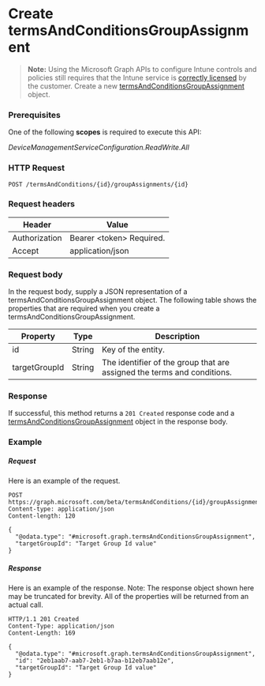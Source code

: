 ﻿# Create termsAndConditionsGroupAssignment> **Note:** Using the Microsoft Graph APIs to configure Intune controls and policies still requires that the Intune service is [correctly licensed](https://www.microsoft.com/en-us/cloud-platform/microsoft-intune-pricing) by the customer.
Create a new [termsAndConditionsGroupAssignment](../resources/intune_companyterms_termsandconditionsgroupassignment.md) object.
### Prerequisites
One of the following **scopes** is required to execute this API:

*DeviceManagementServiceConfiguration.ReadWrite.All*
### HTTP Request
<!-- {
  "blockType": "ignored"
}
-->
```http
POST /termsAndConditions/{id}/groupAssignments/{id}
```

### Request headers
|Header|Value|
|---|---|
|Authorization|Bearer &lt;token&gt; Required.|
|Accept|application/json|

### Request body
In the request body, supply a JSON representation of a termsAndConditionsGroupAssignment object.
The following table shows the properties that are required when you create a termsAndConditionsGroupAssignment.

|Property|Type|Description|
|---|---|---|
|id|String|Key of the entity.|
|targetGroupId|String|The identifier of the group that are assigned the terms and conditions.|



### Response
If successful, this method returns a `201 Created` response code and a [termsAndConditionsGroupAssignment](../resources/intune_companyterms_termsandconditionsgroupassignment.md) object in the response body.

### Example
##### Request
Here is an example of the request.
```http
POST https://graph.microsoft.com/beta/termsAndConditions/{id}/groupAssignments/{id}
Content-type: application/json
Content-length: 120

{
  "@odata.type": "#microsoft.graph.termsAndConditionsGroupAssignment",
  "targetGroupId": "Target Group Id value"
}
```

##### Response
Here is an example of the response. Note: The response object shown here may be truncated for brevity. All of the properties will be returned from an actual call.
```http
HTTP/1.1 201 Created
Content-Type: application/json
Content-Length: 169

{
  "@odata.type": "#microsoft.graph.termsAndConditionsGroupAssignment",
  "id": "2eb1aab7-aab7-2eb1-b7aa-b12eb7aab12e",
  "targetGroupId": "Target Group Id value"
}
```



